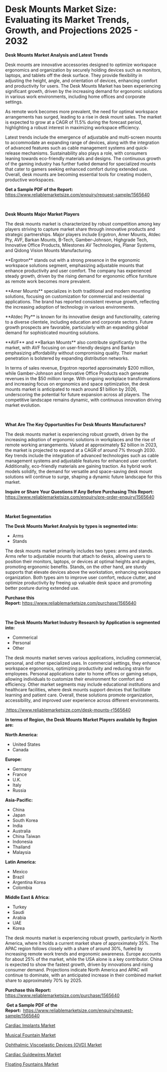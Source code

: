 <p><h1>Desk Mounts Market Size: Evaluating its Market Trends, Growth, and Projections 2025 - 2032</h1></p><p><strong>Desk Mounts Market Analysis and Latest Trends</strong></p>
<p><p>Desk mounts are innovative accessories designed to optimize workspace ergonomics and organization by securely holding devices such as monitors, laptops, and tablets off the desk surface. They provide flexibility in adjusting the height, angle, and orientation of devices, enhancing comfort and productivity for users. The Desk Mounts Market has been experiencing significant growth, driven by the increasing demand for ergonomic solutions in various work environments, including home offices and corporate settings. </p><p>As remote work becomes more prevalent, the need for optimal workspace arrangements has surged, leading to a rise in desk mount sales. The market is expected to grow at a CAGR of 11.5% during the forecast period, highlighting a robust interest in maximizing workspace efficiency. </p><p>Latest trends include the emergence of adjustable and multi-screen mounts to accommodate an expanding range of devices, along with the integration of advanced features such as cable management systems and quick-release mechanisms. Sustainability also plays a role, with consumers leaning towards eco-friendly materials and designs. The continuous growth of the gaming industry has further fueled demand for specialized mounts that cater to gamers seeking enhanced comfort during extended use. Overall, desk mounts are becoming essential tools for creating modern, productive workspaces.</p></p>
<p><strong>Get a Sample PDF of the Report:&nbsp;</strong> <a href="https://www.reliablemarketsize.com/enquiry/request-sample/1565640?utm_campaign=1943&utm_medium=2&utm_source=Github&utm_content=ia&utm_term=08042025&utm_id=desk-mounts">https://www.reliablemarketsize.com/enquiry/request-sample/1565640</a></p>
<p>&nbsp;</p>
<p><strong>Desk Mounts Major Market Players</strong></p>
<p><p>The desk mounts market is characterized by robust competition among key players striving to capture market share through innovative products and strategic partnerships. Major players include Ergotron, Amer Mounts, Atdec Pty, AVF, Barkan Mounts, B-Tech, Gamber-Johnson, Highgrade Tech, Innovative Office Products, Milestones AV Technologies, Planar Systems, and Qidong Vision Mounts Manufacturing.</p><p>**Ergotron** stands out with a strong presence in the ergonomic workspace solutions segment, emphasizing adjustable mounts that enhance productivity and user comfort. The company has experienced steady growth, driven by the rising demand for ergonomic office furniture as remote work becomes more prevalent.</p><p>**Amer Mounts** specializes in both traditional and modern mounting solutions, focusing on customization for commercial and residential applications. The brand has reported consistent revenue growth, reflecting the increasing adoption of technology in various environments.</p><p>**Atdec Pty** is known for its innovative design and functionality, catering to a diverse clientele, including education and corporate sectors. Future growth prospects are favorable, particularly with an expanding global demand for sophisticated mounting solutions.</p><p>**AVF** and **Barkan Mounts** also contribute significantly to the market, with AVF focusing on user-friendly designs and Barkan emphasizing affordability without compromising quality. Their market penetration is bolstered by expanding distribution networks.</p><p>In terms of sales revenue, Ergotron reported approximately $200 million, while Gamber-Johnson and Innovative Office Products each generate revenues in the $50 million range. With ongoing workplace transformations and increasing focus on ergonomics and space optimization, the desk mounts market is anticipated to reach around $1 billion by 2026, underscoring the potential for future expansion across all players. The competitive landscape remains dynamic, with continuous innovation driving market evolution.</p></p>
<p>&nbsp;</p>
<p><strong>What Are The Key Opportunities For Desk Mounts Manufacturers?</strong></p>
<p><p>The desk mounts market is experiencing robust growth, driven by the increasing adoption of ergonomic solutions in workplaces and the rise of remote working arrangements. Valued at approximately $2 billion in 2023, the market is projected to expand at a CAGR of around 7% through 2030. Key trends include the integration of advanced technologies such as cable management systems and adjustable features for enhanced user comfort. Additionally, eco-friendly materials are gaining traction. As hybrid work models solidify, the demand for versatile and space-saving desk mount solutions will continue to surge, shaping a dynamic future landscape for this market.</p></p>
<p><strong>Inquire or Share Your Questions If Any Before Purchasing This Report:</strong> <a href="https://www.reliablemarketsize.com/enquiry/pre-order-enquiry/1565640?utm_campaign=1943&utm_medium=2&utm_source=Github&utm_content=ia&utm_term=08042025&utm_id=desk-mounts">https://www.reliablemarketsize.com/enquiry/pre-order-enquiry/1565640</a></p>
<p>&nbsp;</p>
<p><strong>Market Segmentation</strong></p>
<p><strong>The Desk Mounts Market Analysis by types is segmented into:</strong></p>
<p><ul><li>Arms</li><li>Stands</li></ul></p>
<p><p>The desk mounts market primarily includes two types: arms and stands. Arms refer to adjustable mounts that attach to desks, allowing users to position their monitors, laptops, or devices at optimal heights and angles, promoting ergonomic benefits. Stands, on the other hand, are sturdy supports that elevate devices above the workstation, enhancing workspace organization. Both types aim to improve user comfort, reduce clutter, and optimize productivity by freeing up valuable desk space and promoting better posture during extended use.</p></p>
<p><strong>Purchase this Report:&nbsp;</strong><a href="https://www.reliablemarketsize.com/purchase/1565640?utm_campaign=1943&utm_medium=2&utm_source=Github&utm_content=ia&utm_term=08042025&utm_id=desk-mounts">https://www.reliablemarketsize.com/purchase/1565640</a></p>
<p>&nbsp;</p>
<p><strong>The Desk Mounts Market Industry Research by Application is segmented into:</strong></p>
<p><ul><li>Commerical</li><li>Personal</li><li>Other</li></ul></p>
<p><p>The desk mounts market serves various applications, including commercial, personal, and other specialized uses. In commercial settings, they enhance workspace ergonomics, optimizing productivity and reducing strain for employees. Personal applications cater to home offices or gaming setups, allowing individuals to customize their environment for comfort and efficiency. Other market segments may include educational institutions and healthcare facilities, where desk mounts support devices that facilitate learning and patient care. Overall, these solutions promote organization, accessibility, and improved user experience across different environments.</p></p>
<p><a href="https://www.reliablemarketsize.com/desk-mounts-r1565640?utm_campaign=1943&utm_medium=2&utm_source=Github&utm_content=ia&utm_term=08042025&utm_id=desk-mounts">&nbsp;https://www.reliablemarketsize.com/desk-mounts-r1565640</a></p>
<p><strong>In terms of Region, the Desk Mounts Market Players available by Region are:</strong></p>
<p>
    <p> <strong> North America: </strong>
        <ul>
            <li>United States</li>
            <li>Canada</li>
        </ul>
        </p> 
    <p> <strong> Europe: </strong>
        <ul>
            <li>Germany</li>
            <li>France</li>
            <li>U.K.</li>
            <li>Italy</li>
            <li>Russia</li>
        </ul>
        </p> 
    <p> <strong> Asia-Pacific: </strong>
        <ul>
            <li>China</li>
            <li>Japan</li>
            <li>South Korea</li>
            <li>India</li>
            <li>Australia</li>
            <li>China Taiwan</li>
            <li>Indonesia</li>
            <li>Thailand</li>
            <li>Malaysia</li>
        </ul>
        </p> 
    <p> <strong> Latin America: </strong>
        <ul>
            <li>Mexico</li>
            <li>Brazil</li>
            <li>Argentina Korea</li>
            <li>Colombia</li>
        </ul>
        </p> 
    <p> <strong> Middle East & Africa: </strong>
        <ul>
            <li>Turkey</li>
            <li>Saudi</li>
            <li>Arabia</li>
            <li>UAE</li>
            <li>Korea</li>
        </ul>
    </p>
    </p>
<p><p>The desk mounts market is experiencing robust growth, particularly in North America, where it holds a current market share of approximately 35%. The APAC region follows closely with a share of around 30%, fueled by increasing remote work trends and ergonomic awareness. Europe accounts for about 25% of the market, while the USA alone is a key contributor. China is expected to show the fastest growth, driven by innovations and rising consumer demand. Projections indicate North America and APAC will continue to dominate, with an anticipated increase in their combined market share to approximately 70% by 2025.</p></p>
<p><strong>Purchase this Report: </strong><a href="https://www.reliablemarketsize.com/purchase/1565640?utm_campaign=1943&utm_medium=2&utm_source=Github&utm_content=ia&utm_term=08042025&utm_id=desk-mounts">https://www.reliablemarketsize.com/purchase/1565640</a></p>
<p>&nbsp;<strong>Get a Sample PDF of the Report:&nbsp;&nbsp;</strong><a href="https://www.reliablemarketsize.com/enquiry/request-sample/1565640?utm_campaign=1943&utm_medium=2&utm_source=Github&utm_content=ia&utm_term=08042025&utm_id=desk-mounts">https://www.reliablemarketsize.com/enquiry/request-sample/1565640</a></p>
<p><strong></strong></p>
<p><p><a href="https://www.linkedin.com/pulse/global-cardiac-implants-market-exploring-share-trends-v0jqc?utm_campaign=1943&utm_medium=2&utm_source=Github&utm_content=ia&utm_term=08042025&utm_id=desk-mounts">Cardiac Implants Market</a></p><p><a href="https://github.com/sivyerloucks/Market-Research-Report-List-1/blob/main/musical-fountain-market.md?utm_campaign=1943&utm_medium=2&utm_source=Github&utm_content=ia&utm_term=08042025&utm_id=desk-mounts">Musical Fountain Market</a></p><p><a href="https://www.linkedin.com/pulse/discovering-ophthalmic-viscoelastic-devices-ovdmarkets-ffs4c?utm_campaign=1943&utm_medium=2&utm_source=Github&utm_content=ia&utm_term=08042025&utm_id=desk-mounts">Ophthalmic Viscoelastic Devices (OVD) Market</a></p><p><a href="https://www.linkedin.com/pulse/unveiling-future-cardiac-guidewires-market-analysis-forecast-a7wjc?utm_campaign=1943&utm_medium=2&utm_source=Github&utm_content=ia&utm_term=08042025&utm_id=desk-mounts">Cardiac Guidewires Market</a></p><p><a href="https://github.com/rwanjamiul/Market-Research-Report-List-1/blob/main/floating-fountains-market.md?utm_campaign=1943&utm_medium=2&utm_source=Github&utm_content=ia&utm_term=08042025&utm_id=desk-mounts">Floating Fountains Market</a></p></p>